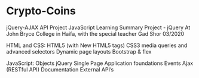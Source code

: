 # Crypto-Coins

jQuery-AJAX API Project
JavaScript Learning Summary Project - jQuery
At John Bryce College in Haifa, with the special teacher Gad Shor
03/2020

HTML and CSS:
HTML5 (with New HTML5 tags)
CSS3 media queries and advanced selectors
Dynamic page layouts
Bootstrap & flex

JavaScript:
Objects
jQuery
Single Page Application foundations
Events
Ajax (RESTful API)
Documentation
External API’s
